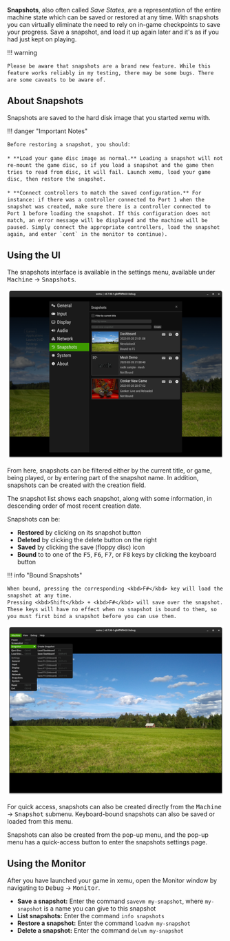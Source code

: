 **Snapshots**, also often called *Save States*, are a representation of the entire machine state which can be saved or restored at any time. With snapshots you can virtually eliminate the need to rely on in-game checkpoints to save your progress. Save a snapshot, and load it up again later and it's as if you had just kept on playing.

!!! warning

	Please be aware that snapshots are a brand new feature. While this feature works reliably in my testing, there may be some bugs. There are some caveats to be aware of.

## About Snapshots

Snapshots are saved to the hard disk image that you started xemu with.

!!! danger "Important Notes"

	Before restoring a snapshot, you should:

	* **Load your game disc image as normal.** Loading a snapshot will not re-mount the game disc, so if you load a snapshot and the game then tries to read from disc, it will fail. Launch xemu, load your game disc, then restore the snapshot.

	* **Connect controllers to match the saved configuration.** For instance: if there was a controller connected to Port 1 when the snapshot was created, make sure there is a controller connected to Port 1 before loading the snapshot. If this configuration does not match, an error message will be displayed and the machine will be paused. Simply connect the appropriate controllers, load the snapshot again, and enter `cont` in the monitor to continue).

## Using the UI

The snapshots interface is available in the settings menu, available under <kbd>Machine</kbd> &rarr; <kbd>Snapshots</kbd>.

![Snapshots Main Menu](assets/images/snapshots-menu.png)

From here, snapshots can be filtered either by the current title, or game, being played, or by entering part of the snapshot name.
In addition, snapshots can be created with the creation field.

The snapshot list shows each snapshot, along with some information, in descending order of most recent creation date.

Snapshots can be:

* **Restored** by clicking on its snapshot button
* **Deleted** by clicking the delete button on the right
* **Saved** by clicking the save (floppy disc) icon
* **Bound** to to one of the <kbd>F5</kbd>, <kbd>F6</kbd>, <kbd>F7</kbd>, or <kbd>F8</kbd> keys by clicking the keyboard button

!!! info "Bound Snapshots"

	When bound, pressing the corresponding <kbd>F#</kbd> key will load the snapshot at any time.
	Pressing <kbd>Shift</kbd> + <kbd>F#</kbd> will save over the snapshot.
	These keys will have no effect when no snapshot is bound to them, so you must first bind a snapshot before you can use them.

![Snapshots Machine Menu](assets/images/snapshots-machine.png)

For quick access, snapshots can also be created directly from the <kbd>Machine</kbd> &rarr; <kbd>Snapshot</kbd> submenu.
Keyboard-bound snapshots can also be saved or loaded from this menu.

Snapshots can also be created from the pop-up menu, and the pop-up menu has a quick-access button to enter the snapshots settings page.

## Using the Monitor

After you have launched your game in xemu, open the Monitor window by navigating to <kbd>Debug</kbd> &rarr; <kbd>Monitor</kbd>.

* **Save a snapshot:**  Enter the command `savevm my-snapshot`, where `my-snapshot` is a name you can give to this snapshot
* **List snapshots:** Enter the command `info snapshots`
* **Restore a snapshot:** Enter the command `loadvm my-snapshot`
* **Delete a snapshot:** Enter the command `delvm my-snapshot`
